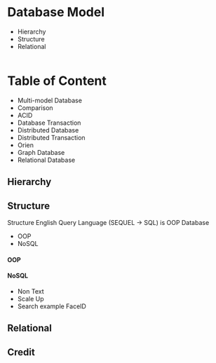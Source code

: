 # Database Model

* Hierarchy
* Structure
* Relational
```bash

```

# Table of Content
* Multi-model Database
* Comparison
* ACID
* Database Transaction
* Distributed Database
* Distributed Transaction
* Orien
* Graph Database
* Relational Database

## Hierarchy

## Structure
Structure English Query Language (SEQUEL -> SQL) is OOP Database
* OOP
* NoSQL

#### OOP

#### NoSQL
* Non Text
* Scale Up
* Search example FaceID

## Relational

## Credit
